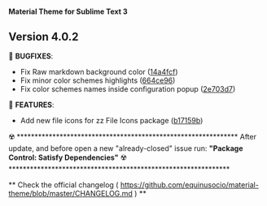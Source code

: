 #### Material Theme for Sublime Text 3

## Version 4.0.2

📣 **BUGFIXES**:
  * Fix Raw markdown background color ([14a4fcf](https://github.com/equinusocio/material-theme/commit/14a4fcf))
  * Fix minor color schemes highlights ([664ce96](https://github.com/equinusocio/material-theme/commit/664ce96))
  * Fix color schemes names inside configuration popup ([2e703d7](https://github.com/equinusocio/material-theme/commit/2e703d7))


📣 **FEATURES**:
  * Add new file icons for zz File Icons package ([b17159b](https://github.com/equinusocio/material-theme/commit/b17159b))



☢️ **************************************************************
    After update, and before open a new "already-closed" issue run:
    **"Package Control: Satisfy Dependencies"**
☢️ **************************************************************

** Check the official changelog ( https://github.com/equinusocio/material-theme/blob/master/CHANGELOG.md  ) **

